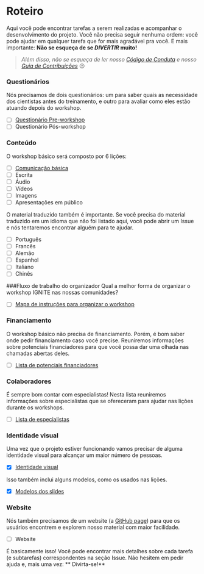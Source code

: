# Roteiro  
Aqui você pode encontrar tarefas a serem realizadas e acompanhar o desenvolvimento do projeto. Você não precisa seguir nenhuma ordem: você pode ajudar em qualquer tarefa que for mais agradável pra você.
E mais importante: **Não se esqueça de se _DIVERTIR_ muito!**  
>*Além disso, não se esqueça de ler nosso [Código de Conduta](CODE_OF_CONDUCT.md) e nosso [Guia de Contribuições](CONTRIBUTING.md)* :wink:

### Questionários  
Nós precisamos de dois questionários: um para saber quais as necessidade dos cientistas antes do treinamento, e outro para avaliar como eles estão atuando depois do workshop. 
- [ ] [Questionário Pre-workshop](https://github.com/graciellehigino/IGNITE/issues/1)  
- [ ] Questionário Pós-workshop  

### Conteúdo  
O workshop básico será composto por 6 lições: 
- [ ] [Comunicação básica](https://github.com/graciellehigino/IGNITE/issues/7)  
- [ ] Escrita  
- [ ] Áudio   
- [ ] Vídeos  
- [ ] Imagens  
- [ ] Apresentações em público  

O material traduzido também é importante. Se você precisa do material traduzido em um idioma que não foi listado aqui, você pode abrir um Issue e nós tentaremos encontrar alguém para te ajudar. 
- [ ] Português  
- [ ] Francês    
- [ ] Alemão  
- [ ] Espanhol  
- [ ] Italiano  
- [ ] Chinês  

###Fluxo de trabalho do organizador 
Qual a melhor forma de organizar o workshop IGNITE nas nossas comunidades? 
- [ ] [Mapa de instruções para organizar o workshop](https://docs.google.com/document/d/1DVWbo1c4HoeiKZ1KHO5pqQvVrsQ9pDw8bHdcnRxUFL4/edit?usp=sharing) 

### Financiamento  
O workshop básico não precisa de financiamento. Porém, é bom saber onde pedir financiamento caso você precise. Reuniremos informações sobre potenciais financiadores para que você possa dar uma olhada nas chamadas abertas deles.
- [ ] [Lista de potenciais financiadores](https://docs.google.com/spreadsheets/d/1T6WI-dV_aoDTZWtuaXylGdTaCqSsQdwGoq7sUe2Fp4E/edit?usp=sharing)  

### Colaboradores 
É sempre bom contar com especialistas! Nesta lista reuniremos informações sobre especialistas que se ofereceram para ajudar nas lições durante os workshops.  
- [ ] [Lista de especialistas](https://goo.gl/v5kETy)

### Identidade visual
Uma vez que o projeto estiver funcionando vamos precisar de alguma identidade visual para alcançar um maior número de pessoas.  
- [x] [Identidade visual](https://github.com/graciellehigino/IGNITE/issues/5)  
 
Isso também inclui alguns modelos, como os usados nas lições. 
- [x] [Modelos dos slides](https://github.com/graciellehigino/IGNITE/issues/4)

### Website  
Nós também precisamos de um website (a [GitHub page](https://pages.github.com/)) para que os usuários encontrem e explorem nosso material com maior facilidade.
- [ ] Website  

É basicamente isso! Você pode encontrar mais detalhes sobre cada tarefa (e subtarefas) correspondentes na seção Issue.
Não hesitem em pedir ajuda e, mais uma vez: ** Divirta-se!**
